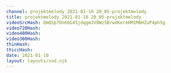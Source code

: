 ```yaml
---
channel: projektmelody 2021-01-10 20_05-projektmelody
title: projektmelody 2021-01-10 20_05-projektmelody
videoSrcHash: QmQSp7Dn66G45jdqgmJV8Wz5BrwdKereHM1M6HZuP4ph5g
video720Hash: 
video480Hash: 
video360Hash: 
thinHash: 
thiccHash: 
date: 2021-01-10
layout: layouts/vod.njk
---
```

